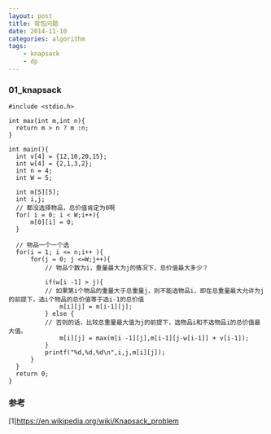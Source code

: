 ```yaml
---
layout: post
title: 背包问题
date: 2014-11-10
categories: algorithm
tags:
    - knapsack
    - dp
---
```


### 01_knapsack

    #include <stdio.h>

    int max(int m,int n){
      return m > n ? m :n;
    }

    int main(){
      int v[4] = {12,10,20,15};
      int w[4] = {2,1,3,2};
      int n = 4;
      int W = 5;

      int m[5][5];
      int i,j;
      // 都没选择物品，总价值肯定为0啊
      for( i = 0; i < W;i++){
          m[0][i] = 0;
      }

      // 物品一个一个选
      for(i = 1; i <= n;i++ ){
          for(j = 0; j <=W;j++){
              // 物品个数为i，重量最大为j的情况下，总价值最大多少？

              if(w[i -1] > j){
              // 如果第i个物品的重量大于总重量j，则不能选物品i，即在总重量最大允许为j的前提下，选i个物品的总价值等于选i-1的总价值
                  m[i][j] = m[i-1][j];
              } else {
              // 否则的话，比较总重量最大值为j的前提下，选物品i和不选物品i的总价值最大值。
                  m[i][j] = max(m[i -1][j],m[i-1][j-w[i-1]] + v[i-1]);
              }
              printf("%d,%d,%d\n",i,j,m[i][j]);
          }
      }
      return 0;
    }

<!-- more -->

### 参考

[1]<https://en.wikipedia.org/wiki/Knapsack_problem>
